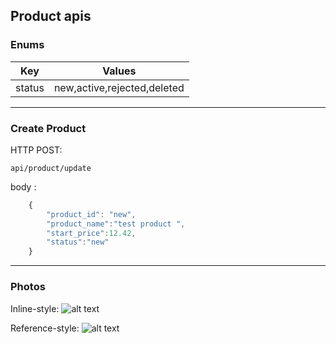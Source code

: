 ## Product apis

### Enums

| Key    |           Values            |
| ------ | :-------------------------: |
| status | new,active,rejected,deleted |

---

### Create Product

HTTP POST:

`api/product/update`

body :

```javascript
    {
        "product_id": "new",
        "product_name":"test product ",
        "start_price":12.42,
        "status":"new"
    }
```

---

### Photos

Inline-style:
![alt text](https://github.com/dinukasaminda/sample-md-docs/blob/master/sample.png?raw=true "Logo Title Text 1")

Reference-style:
![alt text][logo]

[logo]: https://github.com/dinukasaminda/sample-md-docs/blob/master/sample.png?raw=true"
